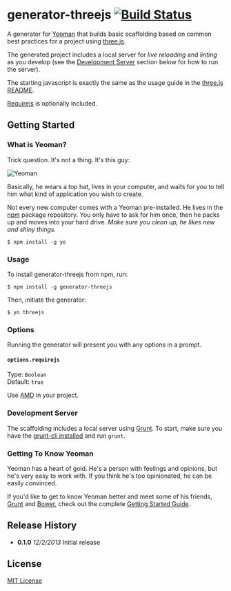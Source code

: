 # generator-threejs [![Build Status](https://secure.travis-ci.org/timmywil/generator-threejs.png?branch=master)](https://travis-ci.org/timmywil/generator-threejs)

A generator for [Yeoman](http://yeoman.io) that builds basic scaffolding based on common best practices for a project using [three.js](https://github.com/mrdoob/three.js).

The generated project includes a local server for *live reloading* and *linting* as you develop (see the [Development Server](https://github.com/timmywil/generator-threejs#development-server) section below for how to run the server).

The starting javascript is exactly the same as the usage guide in the [three.js README](https://github.com/mrdoob/three.js/blob/master/README.md).

[Requirejs](http://requirejs.org) is optionally included.


## Getting Started

### What is Yeoman?

Trick question. It's not a thing. It's this guy:

![Yeoman](http://i.imgur.com/JHaAlBJ.png)

Basically, he wears a top hat, lives in your computer, and waits for you to tell him what kind of application you wish to create.

Not every new computer comes with a Yeoman pre-installed. He lives in the [npm](https://npmjs.org) package repository. You only have to ask for him once, then he packs up and moves into your hard drive. *Make sure you clean up, he likes new and shiny things.*

```
$ npm install -g yo
```

### Usage

To install generator-threejs from npm, run:

```
$ npm install -g generator-threejs
```

Then, initiate the generator:

```
$ yo threejs
```

### Options

Running the generator will present you with any options in a prompt.

#### `options.requirejs`
Type: `Boolean`  
Default: `true`

Use [AMD](requirejs.org/docs/whyamd.html) in your project.

### Development Server

The scaffolding includes a local server using [Grunt](http://gruntjs.com). To start, make sure you have the [grunt-cli installed](http://gruntjs.com/getting-started) and run `grunt`.

### Getting To Know Yeoman

Yeoman has a heart of gold. He's a person with feelings and opinions, but he's very easy to work with. If you think he's too opinionated, he can be easily convinced.

If you'd like to get to know Yeoman better and meet some of his friends, [Grunt](http://gruntjs.com) and [Bower](http://bower.io), check out the complete [Getting Started Guide](https://github.com/yeoman/yeoman/wiki/Getting-Started).

## Release History

- **0.1.0** *12/2/2013*  Initial release

## License

[MIT License](http://en.wikipedia.org/wiki/MIT_License)
